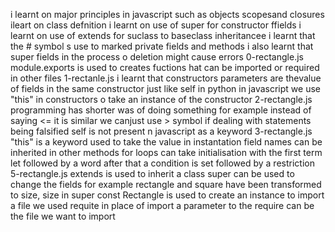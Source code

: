 i learnt on major principles in javascript such as objects scopesand closures
ileart on class defnition
i learnt on use of super for constructor ffields
i learnt on use of extends for suclass to baseclass inheritancee
i learnt that the # symbol s use to marked private fields and methods
i also learnt that super fields in the process o deletion might cause errors
	0-rectangle.js
module.exports is used to creates fuctions hat can be imported or required in other files
	1-rectanle.js
i learnt that constructors parameters are thevalue of fields in the same constructor
just like self in python in javascript we use "this" in constructors o take an instance of the constructor
	2-rectangle.js
programming has shorter was of doing something for example instead of saying <= it is similar we canjust use > symbol if dealing with statements being falsified
self is not present n javascript as a keyword
	3-rectangle.js
"this" is a keyword used to take the value in instantation
field names can be inherited in other methods
for loops can take initialisation with the first term let followed by a word
after that a condition is set followed by a restriction
	5-rectangle.js
extends is used to inherit a class
super can be used to change the fields for example rectangle and square have been transformed to size, size in super
const Rectangle is used to create an instance to import a file
we used requite in place of import
a parameter to the require can be the file we want to import
